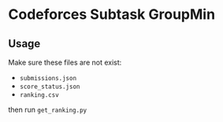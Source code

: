 Codeforces Subtask GroupMin
===

## Usage

Make sure these files are not exist:
- `submissions.json`
- `score_status.json`
- `ranking.csv`

then run `get_ranking.py`